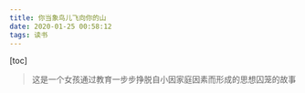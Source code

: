 ```yaml
---
title: 你当象鸟儿飞向你的山
date: 2020-01-25 00:58:12
tags: 读书
---
```


[toc]

> 这是一个女孩通过教育一步步挣脱自小因家庭因素而形成的思想囚笼的故事

